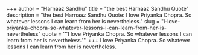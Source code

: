 +++
author = "Harnaaz Sandhu"
title = "the best Harnaaz Sandhu Quote"
description = "the best Harnaaz Sandhu Quote: I love Priyanka Chopra. So whatever lessons I can learn from her is nevertheless."
slug = "i-love-priyanka-chopra-so-whatever-lessons-i-can-learn-from-her-is-nevertheless"
quote = '''I love Priyanka Chopra. So whatever lessons I can learn from her is nevertheless.'''
+++
I love Priyanka Chopra. So whatever lessons I can learn from her is nevertheless.

